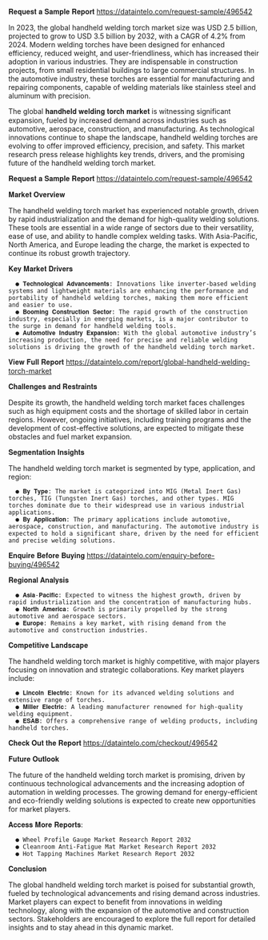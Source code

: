 𝐑𝐞𝐪𝐮𝐞𝐬𝐭 𝐚 𝐒𝐚𝐦𝐩𝐥𝐞 𝐑𝐞𝐩𝐨𝐫𝐭 https://dataintelo.com/request-sample/496542

  In 2023, the global handheld welding torch market size was USD 2.5 billion, projected to grow to USD 3.5 billion by 2032, with a CAGR of 4.2% from 2024. Modern welding torches have been designed for enhanced efficiency, reduced weight, and user-friendliness, which has increased their adoption in various industries. They are indispensable in construction projects, from small residential buildings to large commercial structures. In the automotive industry, these torches are essential for manufacturing and repairing components, capable of welding materials like stainless steel and aluminum with precision.

  The global 𝐡𝐚𝐧𝐝𝐡𝐞𝐥𝐝 𝐰𝐞𝐥𝐝𝐢𝐧𝐠 𝐭𝐨𝐫𝐜𝐡 𝐦𝐚𝐫𝐤𝐞𝐭 is witnessing significant expansion, fueled by increased demand across industries such as automotive, aerospace, construction, and manufacturing. As technological innovations continue to shape the landscape, handheld welding torches are evolving to offer improved efficiency, precision, and safety. This market research press release highlights key trends, drivers, and the promising future of the handheld welding torch market.

  𝐑𝐞𝐪𝐮𝐞𝐬𝐭 𝐚 𝐒𝐚𝐦𝐩𝐥𝐞 𝐑𝐞𝐩𝐨𝐫𝐭 https://dataintelo.com/request-sample/496542

  𝐌𝐚𝐫𝐤𝐞𝐭 𝐎𝐯𝐞𝐫𝐯𝐢𝐞𝐰

  The handheld welding torch market has experienced notable growth, driven by rapid industrialization and the demand for high-quality welding solutions. These tools are essential in a wide range of sectors due to their versatility, ease of use, and ability to handle complex welding tasks. With Asia-Pacific, North America, and Europe leading the charge, the market is expected to continue its robust growth trajectory.

  𝐊𝐞𝐲 𝐌𝐚𝐫𝐤𝐞𝐭 𝐃𝐫𝐢𝐯𝐞𝐫𝐬

  
      ● 𝐓𝐞𝐜𝐡𝐧𝐨𝐥𝐨𝐠𝐢𝐜𝐚𝐥 𝐀𝐝𝐯𝐚𝐧𝐜𝐞𝐦𝐞𝐧𝐭𝐬: Innovations like inverter-based welding systems and lightweight materials are enhancing the performance and portability of handheld welding torches, making them more efficient and easier to use. 
      ● 𝐁𝐨𝐨𝐦𝐢𝐧𝐠 𝐂𝐨𝐧𝐬𝐭𝐫𝐮𝐜𝐭𝐢𝐨𝐧 𝐒𝐞𝐜𝐭𝐨𝐫: The rapid growth of the construction industry, especially in emerging markets, is a major contributor to the surge in demand for handheld welding tools. 
      ● 𝐀𝐮𝐭𝐨𝐦𝐨𝐭𝐢𝐯𝐞 𝐈𝐧𝐝𝐮𝐬𝐭𝐫𝐲 𝐄𝐱𝐩𝐚𝐧𝐬𝐢𝐨𝐧: With the global automotive industry’s increasing production, the need for precise and reliable welding solutions is driving the growth of the handheld welding torch market. 
   
  𝐕𝐢𝐞𝐰 𝐅𝐮𝐥𝐥 𝐑𝐞𝐩𝐨𝐫𝐭 https://dataintelo.com/report/global-handheld-welding-torch-market

  𝐂𝐡𝐚𝐥𝐥𝐞𝐧𝐠𝐞𝐬 𝐚𝐧𝐝 𝐑𝐞𝐬𝐭𝐫𝐚𝐢𝐧𝐭𝐬

  Despite its growth, the handheld welding torch market faces challenges such as high equipment costs and the shortage of skilled labor in certain regions. However, ongoing initiatives, including training programs and the development of cost-effective solutions, are expected to mitigate these obstacles and fuel market expansion.

  𝐒𝐞𝐠𝐦𝐞𝐧𝐭𝐚𝐭𝐢𝐨𝐧 𝐈𝐧𝐬𝐢𝐠𝐡𝐭𝐬

  The handheld welding torch market is segmented by type, application, and region:

  
      ● 𝐁𝐲 𝐓𝐲𝐩𝐞: The market is categorized into MIG (Metal Inert Gas) torches, TIG (Tungsten Inert Gas) torches, and other types. MIG torches dominate due to their widespread use in various industrial applications. 
      ● 𝐁𝐲 𝐀𝐩𝐩𝐥𝐢𝐜𝐚𝐭𝐢𝐨𝐧: The primary applications include automotive, aerospace, construction, and manufacturing. The automotive industry is expected to hold a significant share, driven by the need for efficient and precise welding solutions. 
   
  𝐄𝐧𝐪𝐮𝐢𝐫𝐞 𝐁𝐞𝐟𝐨𝐫𝐞 𝐁𝐮𝐲𝐢𝐧𝐠 https://dataintelo.com/enquiry-before-buying/496542

  𝐑𝐞𝐠𝐢𝐨𝐧𝐚𝐥 𝐀𝐧𝐚𝐥𝐲𝐬𝐢𝐬

  
      ● 𝐀𝐬𝐢𝐚-𝐏𝐚𝐜𝐢𝐟𝐢𝐜: Expected to witness the highest growth, driven by rapid industrialization and the concentration of manufacturing hubs. 
      ● 𝐍𝐨𝐫𝐭𝐡 𝐀𝐦𝐞𝐫𝐢𝐜𝐚: Growth is primarily propelled by the strong automotive and aerospace sectors. 
      ● 𝐄𝐮𝐫𝐨𝐩𝐞: Remains a key market, with rising demand from the automotive and construction industries. 
   
  𝐂𝐨𝐦𝐩𝐞𝐭𝐢𝐭𝐢𝐯𝐞 𝐋𝐚𝐧𝐝𝐬𝐜𝐚𝐩𝐞

  The handheld welding torch market is highly competitive, with major players focusing on innovation and strategic collaborations. Key market players include:

  
      ● 𝐋𝐢𝐧𝐜𝐨𝐥𝐧 𝐄𝐥𝐞𝐜𝐭𝐫𝐢𝐜: Known for its advanced welding solutions and extensive range of torches. 
      ● 𝐌𝐢𝐥𝐥𝐞𝐫 𝐄𝐥𝐞𝐜𝐭𝐫𝐢𝐜: A leading manufacturer renowned for high-quality welding equipment. 
      ● 𝐄𝐒𝐀𝐁: Offers a comprehensive range of welding products, including handheld torches. 
   
  𝐂𝐡𝐞𝐜𝐤 𝐎𝐮𝐭 𝐭𝐡𝐞 𝐑𝐞𝐩𝐨𝐫𝐭 https://dataintelo.com/checkout/496542

  𝐅𝐮𝐭𝐮𝐫𝐞 𝐎𝐮𝐭𝐥𝐨𝐨𝐤

  The future of the handheld welding torch market is promising, driven by continuous technological advancements and the increasing adoption of automation in welding processes. The growing demand for energy-efficient and eco-friendly welding solutions is expected to create new opportunities for market players.

  𝐀𝐜𝐜𝐞𝐬𝐬 𝐌𝐨𝐫𝐞 𝐑𝐞𝐩𝐨𝐫𝐭𝐬:

  
      ● Wheel Profile Gauge Market Research Report 2032 
      ● Cleanroom Anti-Fatigue Mat Market Research Report 2032 
      ● Hot Tapping Machines Market Research Report 2032 
   
  𝐂𝐨𝐧𝐜𝐥𝐮𝐬𝐢𝐨𝐧

  The global handheld welding torch market is poised for substantial growth, fueled by technological advancements and rising demand across industries. Market players can expect to benefit from innovations in welding technology, along with the expansion of the automotive and construction sectors. Stakeholders are encouraged to explore the full report for detailed insights and to stay ahead in this dynamic market.
